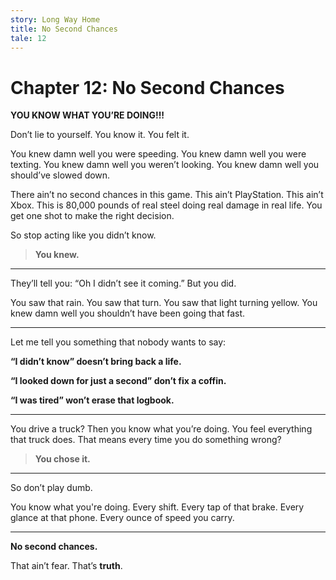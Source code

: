 ```yaml
---
story: Long Way Home
title: No Second Chances
tale: 12
---
```


# Chapter 12: No Second Chances

**YOU KNOW WHAT YOU’RE DOING!!!**

Don’t lie to yourself.
You know it.
You felt it.

You knew damn well you were speeding.
You knew damn well you were texting.
You knew damn well you weren’t looking.
You knew damn well you should’ve slowed down.

There ain’t no second chances in this game.
This ain’t PlayStation. This ain’t Xbox.
This is 80,000 pounds of real steel doing real damage in real life.
You get one shot to make the right decision.

So stop acting like you didn’t know.

> **You knew.**

---

They’ll tell you:
“Oh I didn’t see it coming.”
But you did.

You saw that rain.
You saw that turn.
You saw that light turning yellow.
You knew damn well you shouldn’t have been going that fast.

---

Let me tell you something that nobody wants to say:

**“I didn’t know” doesn’t bring back a life.**

**“I looked down for just a second” don’t fix a coffin.**

**“I was tired” won’t erase that logbook.**

---

You drive a truck?
Then you know what you’re doing.
You feel everything that truck does.
That means every time you do something wrong?

> **You chose it.**

---

So don’t play dumb.

You know what you're doing.
Every shift.
Every tap of that brake.
Every glance at that phone.
Every ounce of speed you carry.

---

**No second chances.**

That ain’t fear.
That’s **truth**.
